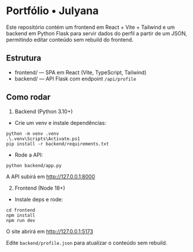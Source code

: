 # Portfólio • Julyana

Este repositório contém um frontend em React + Vite + Tailwind e um backend em Python Flask para servir dados do perfil a partir de um JSON, permitindo editar conteúdo sem rebuild do frontend.

## Estrutura

- frontend/ — SPA em React (Vite, TypeScript, Tailwind)
- backend/ — API Flask com endpoint `/api/profile`

## Como rodar

1) Backend (Python 3.10+)
- Crie um venv e instale dependências:

```
python -m venv .venv
.\.venv\Scripts\Activate.ps1
pip install -r backend/requirements.txt
```

- Rode a API:
```
python backend/app.py
```
A API subirá em http://127.0.0.1:8000

2) Frontend (Node 18+)
- Instale deps e rode:
```
cd frontend
npm install
npm run dev
```
O site abrirá em http://127.0.0.1:5173

Edite `backend/profile.json` para atualizar o conteúdo sem rebuild.
